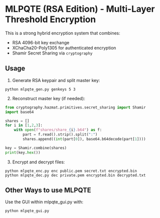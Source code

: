 # MLPQTE (RSA Edition) - Multi-Layer Threshold Encryption

This is a strong hybrid encryption system that combines:
- RSA 4096-bit key exchange
- XChaCha20-Poly1305 for authenticated encryption
- Shamir Secret Sharing via `cryptography`

## Usage

1. Generate RSA keypair and split master key:
```
python mlpqte_gen.py genkeys 5 3
```

2. Reconstruct master key (if needed):
```python
from cryptography.hazmat.primitives.secret_sharing import Shamir
import base64

shares = []
for i in [1,2,3]:
    with open(f"shares/share_{i}.b64") as f:
        part = f.read().strip().split(":")
        shares.append((int(part[0]), base64.b64decode(part[1])))

key = Shamir.combine(shares)
print(key.hex())
```

3. Encrypt and decrypt files:
```
python mlpqte_enc.py enc public.pem secret.txt encrypted.bin
python mlpqte_dec.py dec private.pem encrypted.bin decrypted.txt
```

## Other Ways to use MLPQTE

Use the GUI within mlpqte_gui.py with:
```
python mlpqte_gui.py
```
